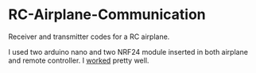 # RC-Airplane-Communication

Receiver and transmitter codes for a RC airplane. 

I used two arduino nano and two NRF24 module inserted in both airplane and remote controller. I [worked](https://youtu.be/BTtzqg-JXrY) pretty well.
